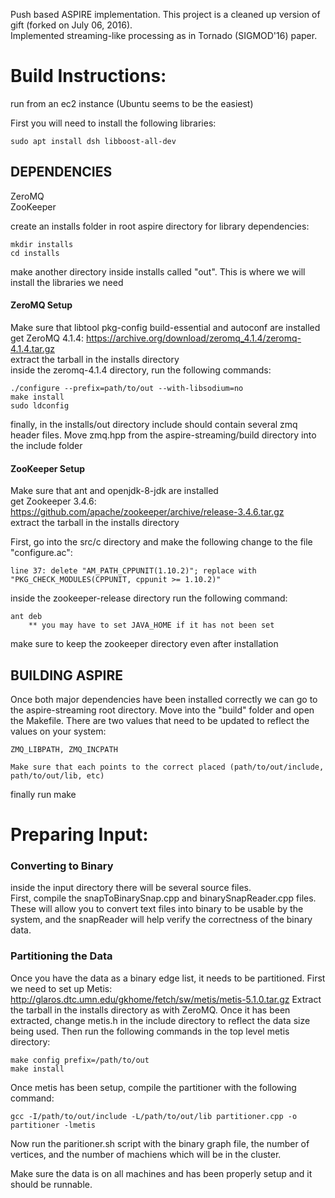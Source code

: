 Push based ASPIRE implementation. This project is a cleaned up version of gift (forked on July 06, 2016).  
Implemented streaming-like processing as in Tornado (SIGMOD'16) paper.  

# Build Instructions:  
run from an ec2 instance (Ubuntu seems to be the easiest)

First you will need to install the following libraries:

	sudo apt install dsh libboost-all-dev
## DEPENDENCIES  
ZeroMQ  
ZooKeeper  

create an installs folder in root aspire directory for library dependencies:

	mkdir installs
	cd installs

make another directory inside installs called "out". This is where we will install the libraries we need


#### ZeroMQ Setup
Make sure that libtool pkg-config build-essential and autoconf are installed  
get ZeroMQ 4.1.4: https://archive.org/download/zeromq_4.1.4/zeromq-4.1.4.tar.gz  
extract the tarball in the installs directory  
inside the zeromq-4.1.4 directory, run the following commands:

	./configure --prefix=path/to/out --with-libsodium=no
	make install
	sudo ldconfig

finally, in the installs/out directory include should contain several zmq header files. Move zmq.hpp from the aspire-streaming/build directory into the include folder

#### ZooKeeper Setup
Make sure that ant and openjdk-8-jdk are installed  
get Zookeeper 3.4.6: https://github.com/apache/zookeeper/archive/release-3.4.6.tar.gz  
extract the tarball in the installs directory  

First, go into the src/c directory and make the following change to the file "configure.ac":

	line 37: delete "AM_PATH_CPPUNIT(1.10.2)"; replace with "PKG_CHECK_MODULES(CPPUNIT, cppunit >= 1.10.2)"

inside the zookeeper-release directory run the following command:

	ant deb
		** you may have to set JAVA_HOME if it has not been set

make sure to keep the zookeeper directory even after installation


## BUILDING ASPIRE
Once both major dependencies have been installed correctly we can go to the aspire-streaming root directory. Move into the "build" folder and open the Makefile. There are two values that need to be updated to reflect the values on your system:

	ZMQ_LIBPATH, ZMQ_INCPATH
	
	Make sure that each points to the correct placed (path/to/out/include, path/to/out/lib, etc)

finally run make  

# Preparing Input:

### Converting to Binary
inside the input directory there will be several source files.  
First, compile the snapToBinarySnap.cpp and binarySnapReader.cpp files. 
These will allow you to convert text files into binary to be usable by the system,
and the snapReader will help verify the correctness of the binary data.  
  
### Partitioning the Data
Once you have the data as a binary edge list, it needs to be partitioned. 
First we need to set up Metis: http://glaros.dtc.umn.edu/gkhome/fetch/sw/metis/metis-5.1.0.tar.gz
Extract the tarball in the installs directory as with ZeroMQ. 
Once it has been extracted, change metis.h in the include directory to 
reflect the data size being used. 
Then run the following commands in the top level metis directory:

	make config prefix=/path/to/out
	make install

Once metis has been setup, compile the partitioner with the following command:

	gcc -I/path/to/out/include -L/path/to/out/lib partitioner.cpp -o partitioner -lmetis

Now run the paritioner.sh script with the binary graph file, the number 
of vertices, and the number of machiens which will be in the cluster.  

Make sure the data is on all machines and has been properly setup and it should 
be runnable.
